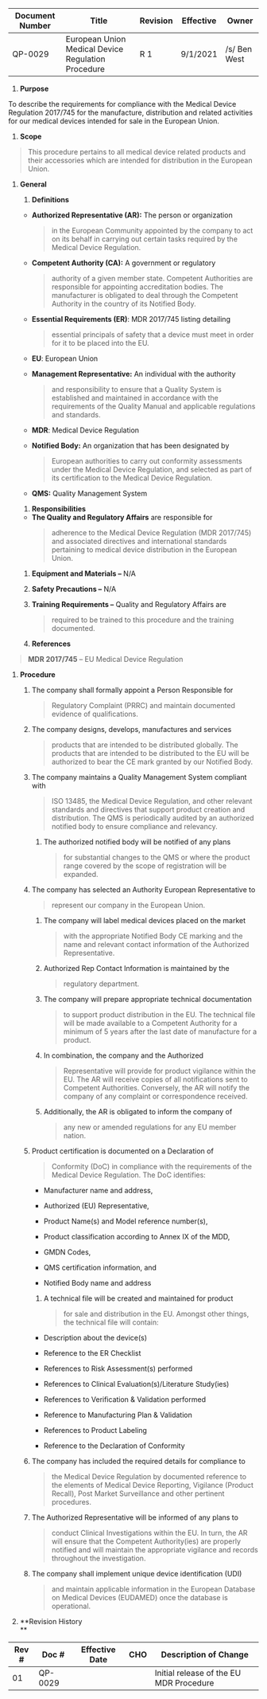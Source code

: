 Document Number|Title|Revision|Effective|Owner
---------------|-------------------------------------|---|----|-----
QP-0029|European Union Medical Device Regulation Procedure|R 1|9/1/2021|/s/ Ben West


1.  **Purpose**

To describe the requirements for compliance with the Medical Device
Regulation 2017/745 for the manufacture, distribution and related
activities for our medical devices intended for sale in the European
Union.

1.  **Scope**

> This procedure pertains to all medical device related products and
> their accessories which are intended for distribution in the European
> Union.

1.  **General**

    1.  **Definitions**

    -   **Authorized Representative (AR):** The person or organization
        > in the European Community appointed by the company to act on
        > its behalf in carrying out certain tasks required by the
        > Medical Device Regulation.

    -   **Competent Authority (CA):** A government or regulatory
        > authority of a given member state. Competent Authorities are
        > responsible for appointing accreditation bodies. The
        > manufacturer is obligated to deal through the Competent
        > Authority in the country of its Notified Body.

    -   **Essential Requirements (ER)**: MDR 2017/745 listing detailing
        > essential principals of safety that a device must meet in
        > order for it to be placed into the EU.

    -   **EU**: European Union

    -   **Management Representative:** An individual with the authority
        > and responsibility to ensure that a Quality System is
        > established and maintained in accordance with the requirements
        > of the Quality Manual and applicable regulations and
        > standards.

    -   **MDR**: Medical Device Regulation

    -   **Notified Body:** An organization that has been designated by
        > European authorities to carry out conformity assessments under
        > the Medical Device Regulation, and selected as part of its
        > certification to the Medical Device Regulation.

    -   **QMS:** Quality Management System

    1.  **Responsibilities**

    -   **The Quality and Regulatory Affairs** are responsible for
        > adherence to the Medical Device Regulation (MDR 2017/745) and
        > associated directives and international standards pertaining
        > to medical device distribution in the European Union.

    1.  **Equipment and Materials –** N/A

    2.  **Safety Precautions –** N/A

    3.  **Training Requirements –** Quality and Regulatory Affairs are
        > required to be trained to this procedure and the training
        > documented.

    4.  **References**

> **MDR 2017/745** – EU Medical Device Regulation

1.  **Procedure**

    1.  The company shall formally appoint a Person Responsible for
        > Regulatory Complaint (PRRC) and maintain documented evidence
        > of qualifications.

    2.  The company designs, develops, manufactures and services
        > products that are intended to be distributed globally. The
        > products that are intended to be distributed to the EU will be
        > authorized to bear the CE mark granted by our Notified Body.

    3.  The company maintains a Quality Management System compliant with
        > ISO 13485, the Medical Device Regulation, and other relevant
        > standards and directives that support product creation and
        > distribution. The QMS is periodically audited by an authorized
        > notified body to ensure compliance and relevancy.

        1.  The authorized notified body will be notified of any plans
            > for substantial changes to the QMS or where the product
            > range covered by the scope of registration will be
            > expanded.

    4.  The company has selected an Authority European Representative to
        > represent our company in the European Union.

        1.  The company will label medical devices placed on the market
            > with the appropriate Notified Body CE marking and the name
            > and relevant contact information of the Authorized
            > Representative.

        2.  Authorized Rep Contact Information is maintained by the
            > regulatory department.

        3.  The company will prepare appropriate technical documentation
            > to support product distribution in the EU. The technical
            > file will be made available to a Competent Authority for a
            > minimum of 5 years after the last date of manufacture for
            > a product.

        4.  In combination, the company and the Authorized
            > Representative will provide for product vigilance within
            > the EU. The AR will receive copies of all notifications
            > sent to Competent Authorities. Conversely, the AR will
            > notify the company of any complaint or correspondence
            > received.

        5.  Additionally, the AR is obligated to inform the company of
            > any new or amended regulations for any EU member nation.

    5.  Product certification is documented on a Declaration of
        > Conformity (DoC) in compliance with the requirements of the
        > Medical Device Regulation. The DoC identifies:

        -   Manufacturer name and address,

        -   Authorized (EU) Representative,

        -   Product Name(s) and Model reference number(s),

        -   Product classification according to Annex IX of the MDD,

        -   GMDN Codes,

        -   QMS certification information, and

        -   Notified Body name and address

        1.  A technical file will be created and maintained for product
            > for sale and distribution in the EU. Amongst other things,
            > the technical file will contain:

        -   Description about the device(s)

        -   Reference to the ER Checklist

        -   References to Risk Assessment(s) performed

        -   References to Clinical Evaluation(s)/Literature Study(ies)

        -   References to Verification & Validation performed

        -   Reference to Manufacturing Plan & Validation

        -   References to Product Labeling

        -   Reference to the Declaration of Conformity

    6.  The company has included the required details for compliance to
        > the Medical Device Regulation by documented reference to the
        > elements of Medical Device Reporting, Vigilance (Product
        > Recall), Post Market Surveillance and other pertinent
        > procedures.

    7.  The Authorized Representative will be informed of any plans to
        > conduct Clinical Investigations within the EU. In turn, the AR
        > will ensure that the Competent Authority(ies) are properly
        > notified and will maintain the appropriate vigilance and
        > records throughout the investigation.

    8.  The company shall implement unique device identification (UDI)
        > and maintain applicable information in the European Database
        > on Medical Devices (EUDAMED) once the database is operational.

2.  **Revision History  
    **

| **Rev \#** | **Doc \#** | **Effective Date** | **CHO** | **Description of Change**               |
|------------|------------|--------------------|---------|-----------------------------------------|
| 01         | QP-0029    |                    |         | Initial release of the EU MDR Procedure |
